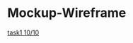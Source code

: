 # Mockup-Wireframe
[task1 10/10](https://miro.com/app/board/uXjVPPWmPPM=/?share_link_id=462515128701)
